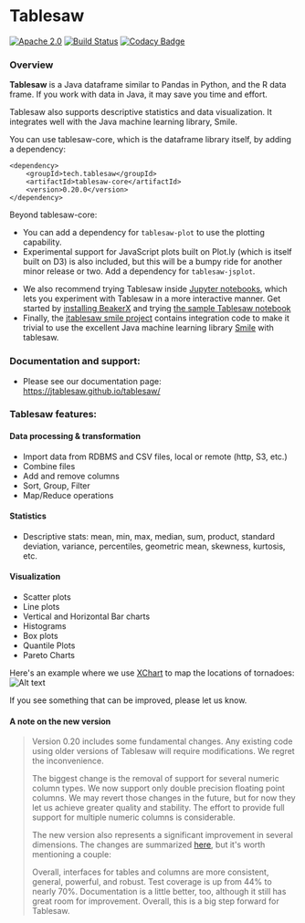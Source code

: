 Tablesaw
=======

[![Apache 2.0](https://img.shields.io/github/license/nebula-plugins/nebula-project-plugin.svg)](http://www.apache.org/licenses/LICENSE-2.0)
[![Build Status](https://travis-ci.org/jtablesaw/tablesaw.svg?branch=master)](https://travis-ci.org/jtablesaw/tablesaw)
[![Codacy Badge](https://api.codacy.com/project/badge/Grade/5029f48d00c24f1ea378b090210cf7da)](https://www.codacy.com/app/jtablesaw/tablesaw?utm_source=github.com&amp;utm_medium=referral&amp;utm_content=jtablesaw/tablesaw&amp;utm_campaign=Badge_Grade)



### Overview

__Tablesaw__ is a Java dataframe similar to Pandas in Python, and the R data frame. If you work with data in Java, it may save you time and effort.

Tablesaw also supports descriptive statistics and data visualization. It integrates well with the Java machine learning library, Smile. 

You can use tablesaw-core, which is the dataframe library itself, by adding a dependency: 

    <dependency>
        <groupId>tech.tablesaw</groupId>
        <artifactId>tablesaw-core</artifactId>
        <version>0.20.0</version>
    </dependency>

Beyond tablesaw-core:

- You can add a dependency for `tablesaw-plot` to use the plotting capability. 
- Experimental support for JavaScript plots built on Plot.ly (which is itself built on D3) is also included, but this will be a bumpy ride for another minor release or two. Add a dependency for ```tablesaw-jsplot```.

* We also recommend trying Tablesaw inside [Jupyter notebooks](http://arogozhnikov.github.io/2016/09/10/jupyter-features.html), which lets you experiment with Tablesaw in a more interactive manner. Get started by [installing BeakerX](http://beakerx.com/documentation) and trying [the sample Tablesaw notebook](https://github.com/twosigma/beakerx/blob/master/doc/groovy/Tablesaw.ipynb)
* Finally, the [jtablesaw smile project](https://github.com/jtablesaw/smile) contains integration code to make it trivial to use the excellent Java machine learning library [Smile](https://github.com/haifengl/smile) with tablesaw. 

### Documentation and support:

* Please see our documentation page: https://jtablesaw.github.io/tablesaw/ 

### Tablesaw features: 

#### Data processing & transformation
* Import data from RDBMS and CSV files, local or remote (http, S3, etc.)
* Combine files
* Add and remove columns
* Sort, Group, Filter 
* Map/Reduce operations

#### Statistics 
* Descriptive stats: mean, min, max, median, sum, product, standard deviation, variance, percentiles, geometric mean, skewness, kurtosis, etc.

#### Visualization
* Scatter plots
* Line plots
* Vertical and Horizontal Bar charts
* Histograms 
* Box plots
* Quantile Plots
* Pareto Charts

Here's an example where we use [XChart](https://github.com/timmolter/XChart) to map the locations of tornadoes: 
![Alt text](https://jtablesaw.files.wordpress.com/2016/07/tornados3.png?w=809)

If you see something that can be improved, please let us know.

#### A note on the new version

> Version 0.20 includes some fundamental changes. Any existing code using older versions of Tablesaw will require modifications. We regret the inconvenience.
>
> The biggest change is the removal of support for several numeric column types. We now support only double precision floating point columns. We may revert those changes in the future, but for now they let us achieve greater quality and stability. The effort to provide full support for multiple numeric columns is considerable. 
>
> The new version also represents a significant improvement in several dimensions. The changes are summarized [here](https://jtablesaw.github.io/tablesaw/changes_in_v_0.2), but it's worth mentioning a couple: 
>
> Overall, interfaces for tables and columns are more consistent, general, powerful, and robust. Test coverage is up from 44% to nearly 70%. Documentation is a little better, too, although it still has great room for improvement. Overall, this is a big step forward for Tablesaw.  

### 